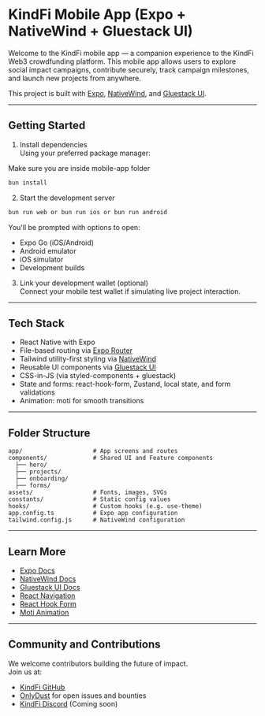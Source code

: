 # KindFi Mobile App (Expo + NativeWind + Gluestack UI)

Welcome to the KindFi mobile app — a companion experience to the KindFi Web3 crowdfunding platform. This mobile app allows users to explore social impact campaigns, contribute securely, track campaign milestones, and launch new projects from anywhere.

This project is built with [Expo](https://expo.dev), [NativeWind](https://www.nativewind.dev), and [Gluestack UI](https://gluestack.io).

---

## Getting Started

1. Install dependencies  
   Using your preferred package manager:

Make sure you are inside mobile-app folder

```bash
bun install
```

2. Start the development server

```bash
bun run web or bun run ios or bun run android
```

You'll be prompted with options to open:

- Expo Go (iOS/Android)
- Android emulator
- iOS simulator
- Development builds

3. Link your development wallet (optional)  
   Connect your mobile test wallet if simulating live project interaction.

---

## Tech Stack

- React Native with Expo
- File-based routing via [Expo Router](https://expo.github.io/router/)
- Tailwind utility-first styling via [NativeWind](https://www.nativewind.dev)
- Reusable UI components via [Gluestack UI](https://gluestack.io)
- CSS-in-JS (via styled-components + gluestack)
- State and forms: react-hook-form, Zustand, local state, and form validations
- Animation: moti for smooth transitions

---

## Folder Structure

```
app/                    # App screens and routes
components/             # Shared UI and Feature components
  ├── hero/
  ├── projects/
  ├── onboarding/
  ├── forms/
assets/                 # Fonts, images, SVGs
constants/              # Static config values
hooks/                  # Custom hooks (e.g. use-theme)
app.config.ts           # Expo app configuration
tailwind.config.js      # NativeWind configuration
```

---

## Learn More

- [Expo Docs](https://docs.expo.dev/)
- [NativeWind Docs](https://www.nativewind.dev/)
- [Gluestack UI Docs](https://gluestack.io/docs/)
- [React Navigation](https://reactnavigation.org/)
- [React Hook Form](https://react-hook-form.com/)
- [Moti Animation](https://moti.fyi/)

---

## Community and Contributions

We welcome contributors building the future of impact.  
Join us at:

- [KindFi GitHub](https://github.com/kindfi)
- [OnlyDust](https://app.onlydust.com/) for open issues and bounties
- [KindFi Discord](https://discord.gg/kindfi) (Coming soon)
